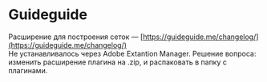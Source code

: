 # Guideguide

Расширение для построения сеток — [https://guideguide.me/changelog/](https://guideguide.me/changelog/)  
Не устанавливалось через Adobe Extantion Manager. Решение вопроса: изменить расширение плагина на .zip, и распаковать в папку с плагинами.

